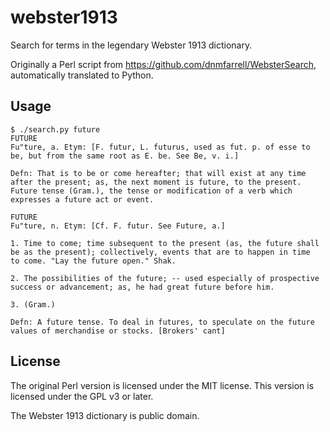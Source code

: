 # webster1913

Search for terms in the legendary Webster 1913 dictionary.

Originally a Perl script from https://github.com/dnmfarrell/WebsterSearch, automatically
translated to Python.

## Usage

```
$ ./search.py future
FUTURE
Fu"ture, a. Etym: [F. futur, L. futurus, used as fut. p. of esse to
be, but from the same root as E. be. See Be, v. i.]

Defn: That is to be or come hereafter; that will exist at any time
after the present; as, the next moment is future, to the present.
Future tense (Gram.), the tense or modification of a verb which
expresses a future act or event.

FUTURE
Fu"ture, n. Etym: [Cf. F. futur. See Future, a.]

1. Time to come; time subsequent to the present (as, the future shall
be as the present); collectively, events that are to happen in time
to come. "Lay the future open." Shak.

2. The possibilities of the future; -- used especially of prospective
success or advancement; as, he had great future before him.

3. (Gram.)

Defn: A future tense. To deal in futures, to speculate on the future
values of merchandise or stocks. [Brokers' cant]
```

## License

The original Perl version is licensed under the MIT license. This version is licensed
under the GPL v3 or later.

The Webster 1913 dictionary is public domain.
